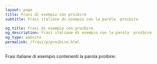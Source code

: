 ```yaml
---
layout: page
title: Frasi di esempio con proibire 
subtitle: Frasi italiane di esempio con la parola  proibire

og_title: Frasi di esempio con proibire 
og_description: Frasi italiane di esempio con la parola  proibire
og_type: website
permalink: /frasi/p/proibire.html
---
```


Frasi italiane di esempio contenenti la parola proibire:


